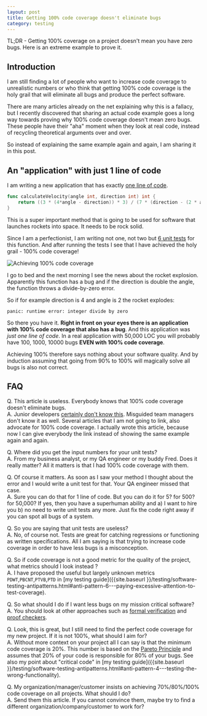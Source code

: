 ```yaml
---
layout: post
title: Getting 100% code coverage doesn't eliminate bugs
category: testing
---
```


TL;DR - Getting 100% coverage on a project doesn't mean you have zero bugs. Here is an extreme example to prove it.

## Introduction

I am still finding a lot of people who want to increase code coverage to unrealistic numbers or who think that getting 100% code coverage is the holy grail that will eliminate all bugs and produce the perfect software.

There are many articles already on the net explaining why this is a fallacy, but I recently discovered that sharing an actual code example goes a long way towards proving why 100% code coverage doesn't mean zero bugs. These people have their "aha" moment when they look at real code, instead of recycling theoretical arguments over and over.

So instead of explaining the same example again and again, I am sharing it in this post.

## An "application" with just 1 line of code

I am writing a new application that has exactly [one line of code](https://github.com/kkapelon/code-coverage-is-overrated/blob/main/velocity.go).

```go
func calculateVelocity(angle int, direction int) int {
	return ((3 * (4*angle - direction)) * 3) / (7 * (direction - (2 * angle))) * -1
}
```

This is a super important method that is going to be used for software that launches rockets into space. It needs to be rock solid.

Since I am a perfectionist, I am writing not one, not two but [6 unit tests](https://github.com/kkapelon/code-coverage-is-overrated/blob/main/velocity_test.go) for this function. 
And after running the tests I see that I have achieved the holy grail - 100% code coverage!


![Achieving 100% code coverage](../../assets/code-coverage/coverage.png)

I go to bed and the next morning I see the news about the rocket explosion. Apparently this 
function has a bug and if the direction is double the angle, the function throws a divide-by-zero error.

So if for example direction is 4 and angle is 2 the rocket explodes:

```
panic: runtime error: integer divide by zero 
```

So there you have it. **Right in front on your eyes there is an application with 100% code coverage that also has a bug**. And this application was _just one line of code_. In a real application with 50,000 LOC you will probably have 100, 1000, 10000 bugs **EVEN with 100% code coverage**.

Achieving 100% therefore says nothing about your software quality. And by induction assuming that going from 90% to 100% will magically solve all bugs is also not correct. 

## FAQ

Q. This article is useless. Everybody knows that 100% code coverage doesn't eliminate bugs.  
A. Junior developers [certainly don't know this](https://xkcd.com/1053/). Misguided team managers don't know it as well. Several articles that I am not going to link, also advocate for 100% code coverage. I actually wrote this article, because now I can give everybody the link instead of showing the same example again and again.

Q. Where did you get the input numbers for your unit tests?  
A. From my business analyst, or my QA engineer or my buddy Fred. Does it really matter? All it matters
is that I had 100% code coverage with them.

Q. Of course it matters. As soon as I saw your method I thought about the error and I would write a unit test for that. Your QA engineer missed that case.  
A. Sure you can do that for 1 line of code. But you can do it for 5? for 500? for 50,000? If yes, then you have a superhuman ability and a) I want to hire you b) no need to write unit tests any more. Just fix the code right away if you can spot all bugs of a system.

Q. So you are saying that unit tests are useless?  
A. No, of course not. Tests are great for catching regressions or functioning as written specifications. All I am saying is that trying to increase code coverage in order to have less bugs is a misconception.

Q. So if code coverage is not a good metric for the quality of the project, what metrics should I look instead ?  
A. I have proposed the useful but largely unknown metrics `PDWT`,`PBCNT`,`PTVB`,`PTD` in [my testing guide]({{site.baseurl }}/testing/software-testing-antipatterns.html#anti-pattern-6---paying-excessive-attention-to-test-coverage).


Q. So what should I do if I want less bugs on my mission critical software?  
A. You should look at other approaches such as [formal verification](https://en.wikipedia.org/wiki/Formal_verification) and [proof checkers](https://en.wikipedia.org/wiki/Proof_assistant).

Q. Look, this is great, but I still need to find the perfect code coverage for my new project. If it is not 100%, what should I aim for?  
A. Without more context on your project all I can say is that the minimum code coverage is 20%. This number is based on the [Pareto Principle](https://en.wikipedia.org/wiki/Pareto_principle) and assumes that 20% of your code is responsible for 80% of your bugs. See also my point about "critical code" in [my testing guide]({{site.baseurl }}/testing/software-testing-antipatterns.html#anti-pattern-4---testing-the-wrong-functionality).

Q. My organization/manager/customer insists on achieving 70%/80%/100% code coverage on all projects. What should I do?   
A. Send them this article. If you cannot convince them, maybe try to find a different organization/company/customer to work for?
